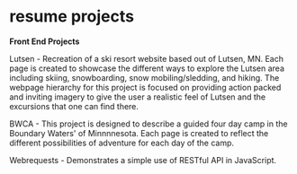 # resume projects

**Front End Projects**

Lutsen - Recreation of a ski resort website based out of Lutsen, MN. Each page is created to showcase the different ways to explore the Lutsen area including skiing, snowboarding, snow mobiling/sledding, and hiking. The webpage hierarchy for this project is focused on providing action packed and inviting imagery to give the user a realistic feel of Lutsen and the excursions that one can find there. 

BWCA - This project is designed to describe a guided four day camp in the Boundary Waters' of Minnnnesota. Each page is created to reflect the different possibilities of adventure for each day of the camp. 
       
Webrequests - Demonstrates a simple use of RESTful API in JavaScript. 
